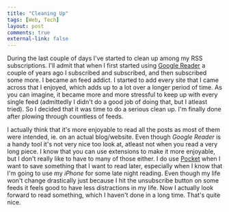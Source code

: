 ```yaml
---
title: "Cleaning Up"
tags: [Web, Tech]
layout: post
comments: true
external-link: false
---
```


During the last couple of days I've started to clean up among my RSS subscriptions. I'll admit that when I first started using [Google Reader](http://www.google.com/reader "Google Reader") a couple of years ago I subscribed and subscribed, and then subscribed some more. I became an feed addict. I started to add every site that I came across that I enjoyed, which adds up to a lot over a longer period of time. As you can imagine, it became more and more stressful to keep up with every single feed (admittedly I didn't do a good job of doing that, but I atleast tried). So I decided that it was time to do a serious clean up. I'm finally done after plowing through countless of feeds.

I actually think that it's more enjoyable to read all the posts as most of them were intended, ie. on an actual blog/website. Even though *Google Reader* is a handy tool it's not very nice too look at, atleast not when you read a very long piece. I know that you can use extensions to make it more enjoyable, but I don't really like to have to many of those either. I do use [Pocket](http://wwww.getpocket.com/ "Pocket") when I want to save something that I want to read later, especially when I know that I'm going to use my *iPhone* for some late night reading. Even though my life won't change drastically just because I hit the unsubscribe button on some feeds it feels good to have less distractions in my life. Now I actually look forward to read something, which I haven't done in a long time. That's quite nice.